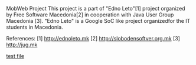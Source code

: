 MobWeb Project
This project is a part of "Edno Leto"[1] project organized by Free Software Macedonia[2] in cooperation with Java User Group Macedonia [3]. "Edno Leto" is a Google SoC like project organizedfor the IT students in Macedonia.

References:
[1] http://ednoleto.mk
[2] http://slobodensoftver.org.mk
[3] http://jug.mk



[test file](.github/test.md)
